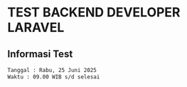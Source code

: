 # TEST BACKEND DEVELOPER LARAVEL

## Informasi Test

```bash
Tanggal : Rabu, 25 Juni 2025
Waktu : 09.00 WIB s/d selesai
```
